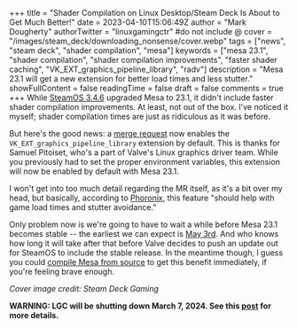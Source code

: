 +++
title = "Shader Compilation on Linux Desktop/Steam Deck Is About to Get Much Better!"
date = 2023-04-10T15:06:49Z
author = "Mark Dougherty"
authorTwitter = "linuxgamingctr" #do not include @
cover = "/images/steam_deck/downloading_nonsense/cover.webp"
tags = ["news", "steam deck", "shader compilation", "mesa"]
keywords = ["mesa 23.1", "shader compilation", "shader compilation improvements", "faster shader caching", "VK_EXT_graphics_pipeline_library", "radv"]
description = "Mesa 23.1 will get a new extension for better load times and less stutter."
showFullContent = false
readingTime = false
draft = false
comments = true
+++
While [SteamOS 3.4.6](https://linuxgamingcentral.com/posts/steamos-3.4.6-stable/) upgraded Mesa to 23.1, it didn't include faster shader compilation improvements. At least, not out of the box. I've noticed it myself; shader compilation times are just as ridiculous as it was before.

But here's the good news: a [merge request](https://gitlab.freedesktop.org/mesa/mesa/-/merge_requests/22362) now enables the `VK_EXT_graphics_pipeline_library` extension by default. This is thanks for Samuel Pitoiset, who's a part of Valve's Linux graphics driver team. While you previously had to set the proper environment variables, this extension will now be enabled by default with Mesa 23.1.

I won't get into too much detail regarding the MR itself, as it's a bit over my head, but basically, according to [Phoronix](https://www.phoronix.com/news/RADV-GPL-Mesa-23.1-Default), this feature "should help with game load times and stutter avoidance."

Only problem now is we're going to have to wait a while before Mesa 23.1 becomes stable -- the earliest we can expect is [May 3rd](https://docs.mesa3d.org/release-calendar.html). And who knows how long it will take after that before Valve decides to push an update out for SteamOS to include the stable release. In the meantime though, I guess you could [compile Mesa from source](https://gitlab.freedesktop.org/mesa/mesa) to get this benefit immediately, if you're feeling brave enough.

*Cover image credit: Steam Deck Gaming*

**WARNING: LGC will be shutting down March 7, 2024. See this [post](https://linuxgamingcentral.com/posts/the-end-of-lgc/) for more details.**
